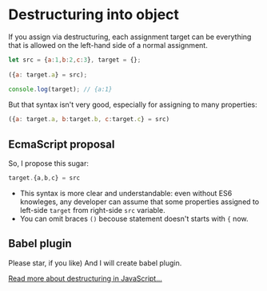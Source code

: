 # Destructuring into object

If you assign via destructuring, each assignment target can be everything that is allowed on the left-hand side of a normal assignment.
```js
let src = {a:1,b:2,c:3}, target = {};     
	
({a: target.a} = src);  
	
console.log(target); // {a:1}
```

But that syntax isn't very good, especially for assigning to many properties:
```js	
({a: target.a, b:target.b, c:target.c} = src)
```
## EcmaScript proposal

So, I propose this sugar:
```js	
target.{a,b,c} = src
```
+ This syntax is more clear and understandable: even without ES6 knowleges, any developer can assume that some properties assigned to left-side `target` from right-side `src` variable.
+ You can omit braces `()` becouse statement doesn't starts with `{` now.  

## Babel plugin

Please star, if you like) And I will create babel plugin.  

[Read more about destructuring in JavaScript...](http://exploringjs.com/es6/ch_destructuring.html#sec_assignment-targets)

